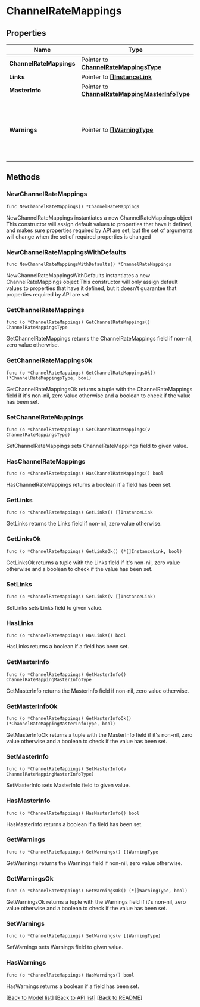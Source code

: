 # ChannelRateMappings

## Properties

Name | Type | Description | Notes
------------ | ------------- | ------------- | -------------
**ChannelRateMappings** | Pointer to [**ChannelRateMappingsType**](ChannelRateMappingsType.md) |  | [optional] 
**Links** | Pointer to [**[]InstanceLink**](InstanceLink.md) |  | [optional] 
**MasterInfo** | Pointer to [**ChannelRateMappingMasterInfoType**](ChannelRateMappingMasterInfoType.md) |  | [optional] 
**Warnings** | Pointer to [**[]WarningType**](WarningType.md) | Used in conjunction with the Success element to define a business error. | [optional] 

## Methods

### NewChannelRateMappings

`func NewChannelRateMappings() *ChannelRateMappings`

NewChannelRateMappings instantiates a new ChannelRateMappings object
This constructor will assign default values to properties that have it defined,
and makes sure properties required by API are set, but the set of arguments
will change when the set of required properties is changed

### NewChannelRateMappingsWithDefaults

`func NewChannelRateMappingsWithDefaults() *ChannelRateMappings`

NewChannelRateMappingsWithDefaults instantiates a new ChannelRateMappings object
This constructor will only assign default values to properties that have it defined,
but it doesn't guarantee that properties required by API are set

### GetChannelRateMappings

`func (o *ChannelRateMappings) GetChannelRateMappings() ChannelRateMappingsType`

GetChannelRateMappings returns the ChannelRateMappings field if non-nil, zero value otherwise.

### GetChannelRateMappingsOk

`func (o *ChannelRateMappings) GetChannelRateMappingsOk() (*ChannelRateMappingsType, bool)`

GetChannelRateMappingsOk returns a tuple with the ChannelRateMappings field if it's non-nil, zero value otherwise
and a boolean to check if the value has been set.

### SetChannelRateMappings

`func (o *ChannelRateMappings) SetChannelRateMappings(v ChannelRateMappingsType)`

SetChannelRateMappings sets ChannelRateMappings field to given value.

### HasChannelRateMappings

`func (o *ChannelRateMappings) HasChannelRateMappings() bool`

HasChannelRateMappings returns a boolean if a field has been set.

### GetLinks

`func (o *ChannelRateMappings) GetLinks() []InstanceLink`

GetLinks returns the Links field if non-nil, zero value otherwise.

### GetLinksOk

`func (o *ChannelRateMappings) GetLinksOk() (*[]InstanceLink, bool)`

GetLinksOk returns a tuple with the Links field if it's non-nil, zero value otherwise
and a boolean to check if the value has been set.

### SetLinks

`func (o *ChannelRateMappings) SetLinks(v []InstanceLink)`

SetLinks sets Links field to given value.

### HasLinks

`func (o *ChannelRateMappings) HasLinks() bool`

HasLinks returns a boolean if a field has been set.

### GetMasterInfo

`func (o *ChannelRateMappings) GetMasterInfo() ChannelRateMappingMasterInfoType`

GetMasterInfo returns the MasterInfo field if non-nil, zero value otherwise.

### GetMasterInfoOk

`func (o *ChannelRateMappings) GetMasterInfoOk() (*ChannelRateMappingMasterInfoType, bool)`

GetMasterInfoOk returns a tuple with the MasterInfo field if it's non-nil, zero value otherwise
and a boolean to check if the value has been set.

### SetMasterInfo

`func (o *ChannelRateMappings) SetMasterInfo(v ChannelRateMappingMasterInfoType)`

SetMasterInfo sets MasterInfo field to given value.

### HasMasterInfo

`func (o *ChannelRateMappings) HasMasterInfo() bool`

HasMasterInfo returns a boolean if a field has been set.

### GetWarnings

`func (o *ChannelRateMappings) GetWarnings() []WarningType`

GetWarnings returns the Warnings field if non-nil, zero value otherwise.

### GetWarningsOk

`func (o *ChannelRateMappings) GetWarningsOk() (*[]WarningType, bool)`

GetWarningsOk returns a tuple with the Warnings field if it's non-nil, zero value otherwise
and a boolean to check if the value has been set.

### SetWarnings

`func (o *ChannelRateMappings) SetWarnings(v []WarningType)`

SetWarnings sets Warnings field to given value.

### HasWarnings

`func (o *ChannelRateMappings) HasWarnings() bool`

HasWarnings returns a boolean if a field has been set.


[[Back to Model list]](../README.md#documentation-for-models) [[Back to API list]](../README.md#documentation-for-api-endpoints) [[Back to README]](../README.md)


